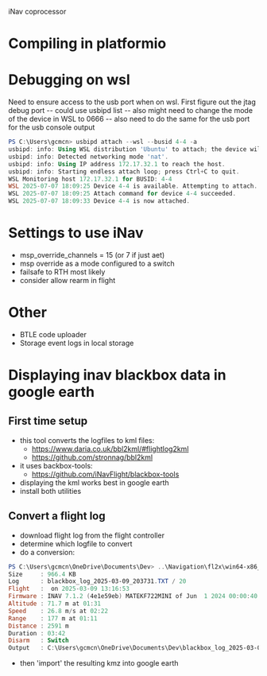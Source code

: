 iNav coprocessor

# Compiling in platformio

# Debugging on wsl
Need to ensure access to the usb port when on wsl.  First figure out the jtag debug port -- could use usbipd list -- also might need to change the mode of the device in WSL to 0666 -- also need to do the same for the usb port for the usb console output

```powershell
PS C:\Users\gcmcn> usbipd attach --wsl --busid 4-4 -a
usbipd: info: Using WSL distribution 'Ubuntu' to attach; the device will be available in all WSL 2 distributions.
usbipd: info: Detected networking mode 'nat'.
usbipd: info: Using IP address 172.17.32.1 to reach the host.
usbipd: info: Starting endless attach loop; press Ctrl+C to quit.
WSL Monitoring host 172.17.32.1 for BUSID: 4-4
WSL 2025-07-07 18:09:25 Device 4-4 is available. Attempting to attach...
WSL 2025-07-07 18:09:25 Attach command for device 4-4 succeeded.
WSL 2025-07-07 18:09:33 Device 4-4 is now attached.
```

# Settings to use iNav
- msp_override_channels = 15 (or 7 if just aet)
- msp override as a mode configured to a switch
- failsafe to RTH most likely
- consider allow rearm in flight

# Other
- BTLE code uploader
- Storage event logs in local storage

# Displaying inav blackbox data in google earth
## First time setup
- this tool converts the logfiles to kml files:
  - https://www.daria.co.uk/bbl2kml/#flightlog2kml
  - https://github.com/stronnag/bbl2kml
- it uses backbox-tools: 
  - https://github.com/iNavFlight/blackbox-tools
- displaying the kml works best in google earth
- install both utilities

## Convert a flight log
- download flight log from the flight controller
- determine which logfile to convert
- do a conversion:
```powershell
PS C:\Users\gcmcn\OneDrive\Documents\Dev> ..\Navigation\fl2x\win64-x86_64\bin\flightlog2kml -attributes altitude -cli ..\Navigation\blackbox-tools-win64\bin\blackbox_decode.exe -extrude -index 20 -interval 200 ..\Navigation\HB1-orange-configs\blackbox_log_2025-03-09_203731.TXT       
Size     : 966.4 KB
Log      : blackbox_log_2025-03-09_203731.TXT / 20
Flight   :  on 2025-03-09 13:16:53
Firmware : INAV 7.1.2 (4e1e59eb) MATEKF722MINI of Jun  1 2024 00:00:40
Altitude : 71.7 m at 01:31
Speed    : 26.8 m/s at 02:22
Range    : 177 m at 01:11
Distance : 2591 m
Duration : 03:42
Disarm   : Switch
Output   : C:\Users\gcmcn\OneDrive\Documents\Dev\blackbox_log_2025-03-09_203731.20.kmz
```

- then 'import' the resulting kmz into google earth